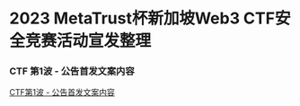 # 2023 MetaTrust杯新加坡Web3 CTF安全竞赛活动宣发整理

### CTF 第1波 - 公告首发文案内容

[CTF第1波 - 公告首发文案内容][1]

[1]: https://metatrust.feishu.cn/docx/QxNvduHBqoFgnhxX5uLcGH1BnIf